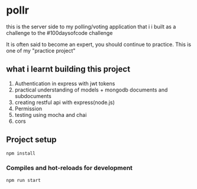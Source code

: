 # pollr
this is the server side to my polling/voting application that i i built as a challenge to the #100daysofcode challenge

It is often said to become an expert, you should continue to practice. This is one of my "practice project" 

## what i learnt building this project

1. Authentication in express with jwt tokens
2. practical understanding of models + mongodb documents and subdocuments
3. creating restful api with express(node.js)
4. Permission
5. testing using mocha and chai
6. cors

## Project setup
```
npm install
```
### Compiles and hot-reloads for development

```
npm run start
```
